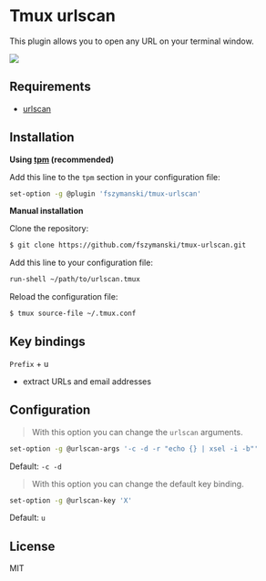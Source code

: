 # Tmux urlscan

This plugin allows you to open any URL on your terminal window.

![](https://user-images.githubusercontent.com/25827968/43193477-686ef540-9000-11e8-9287-f73d6dc03658.png)

## Requirements

- [urlscan](https://github.com/firecat53/urlscan)

## Installation

**Using [tpm](https://github.com/tmux-plugins/tpm) (recommended)**

Add this line to the `tpm` section in your configuration file:

```sh
set-option -g @plugin 'fszymanski/tmux-urlscan'
```

**Manual installation**

Clone the repository:

```sh
$ git clone https://github.com/fszymanski/tmux-urlscan.git
```

Add this line to your configuration file:

```sh
run-shell ~/path/to/urlscan.tmux
```

Reload the configuration file:

```sh
$ tmux source-file ~/.tmux.conf
```

## Key bindings

`Prefix` + <kbd>u</kbd>
- extract URLs and email addresses

## Configuration

> With this option you can change the `urlscan` arguments.
```sh
set-option -g @urlscan-args '-c -d -r "echo {} | xsel -i -b"'
```
Default: `-c -d`

> With this option you can change the default key binding.
```sh
set-option -g @urlscan-key 'X'
```
Default: `u`

## License

MIT

